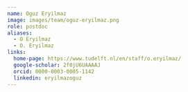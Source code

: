 ```yaml
---
name: Oguz Eryilmaz
image: images/team/oguz-eryilmaz.png
role: postdoc
aliases:
  - O Eryilmaz
  - O. Eryilmaz
links:
  home-page: https://www.tudelft.nl/en/staff/o.eryilmaz/
  google-scholar: 2f0jU6UAAAAJ
  orcid: 0000-0003-0005-1142
  linkedin: eryilmazoguz
---
```


